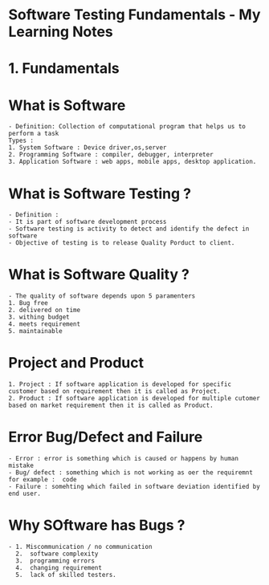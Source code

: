 # Software Testing Fundamentals - My Learning Notes

# 1. Fundamentals  

# What is Software 
    - Definition: Collection of computational program that helps us to perform a task
    Types :
    1. System Software : Device driver,os,server
    2. Programming Software : compiler, debugger, interpreter
    3. Application Software : web apps, mobile apps, desktop application.

 # What is Software Testing ?
    - Definition : 
    - It is part of software development process
    - Software testing is activity to detect and identify the defect in software
    - Objective of testing is to release Quality Porduct to client.

  # What is Software Quality ?
    - The quality of software depends upon 5 paramenters
    1. Bug free
    2. delivered on time
    3. withing budget
    4. meets requirement
    5. maintainable

  # Project and Product
    1. Project : If software application is developed for specific customer based on requirement then it is called as Project.
    2. Product : If software application is developed for multiple cutomer based on market requirement then it is called as Product.

  # Error Bug/Defect and Failure
    - Error : error is something which is caused or happens by human mistake
    - Bug/ defect : something which is not working as oer the requiremnt for example :  code
    - Failure : somehting which failed in software deviation identified by end user.


  # Why SOftware has Bugs ?
    - 1. Miscommunication / no communication
      2.  software complexity
      3.  programming errors
      4.  changing requirement
      5.  lack of skilled testers.
